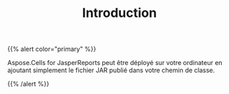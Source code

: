 ﻿---
title: Introduction
type: docs
weight: 10
url: /fr/jasperreports/introduction/
---
{{% alert color="primary" %}} 

 Aspose.Cells for JasperReports peut être déployé sur votre ordinateur en ajoutant simplement le fichier JAR publié dans votre chemin de classe.

{{% /alert %}}
